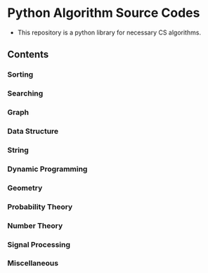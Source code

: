 # Python Algorithm Source Codes

* This repository is a python library for necessary CS algorithms.

## Contents

### Sorting

### Searching

### Graph

### Data Structure

### String

### Dynamic Programming

### Geometry

### Probability Theory

### Number Theory

### Signal Processing

### Miscellaneous
